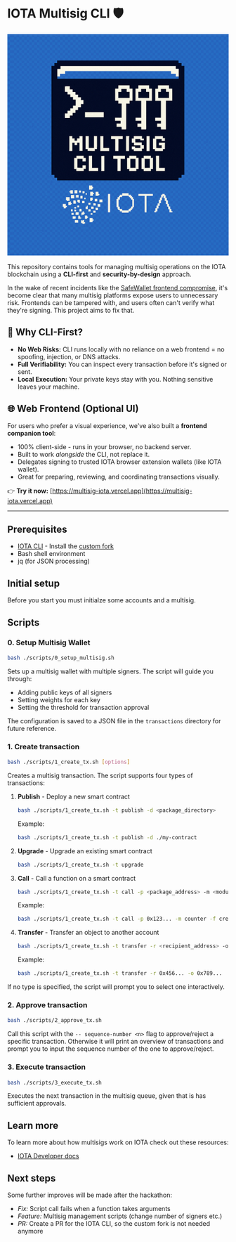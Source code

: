 # IOTA Multisig CLI 🛡️

![logo](/assets/logo.png)

This repository contains tools for managing multisig operations on the IOTA blockchain using a **CLI-first** and **security-by-design** approach.

In the wake of recent incidents like the [SafeWallet frontend compromise](https://x.com/safe/status/1894768522720350673), it's become clear that many multisig platforms expose users to unnecessary risk. Frontends can be tampered with, and users often can't verify what they're signing. This project aims to fix that.

## 🔐 Why CLI-First?

- **No Web Risks:** CLI runs locally with no reliance on a web frontend = no spoofing, injection, or DNS attacks.
- **Full Verifiability:** You can inspect every transaction before it's signed or sent.
- **Local Execution:** Your private keys stay with you. Nothing sensitive leaves your machine.

## 🌐 Web Frontend (Optional UI)

For users who prefer a visual experience, we've also built a **frontend companion tool**:

- 100% client-side - runs in your browser, no backend server.
- Built to work *alongside* the CLI, not replace it.
- Delegates signing to trusted IOTA browser extension wallets (like IOTA wallet).
- Great for preparing, reviewing, and coordinating transactions visually.

👉 **Try it now:** [https://multisig-iota.vercel.app](https://multisig-iota.vercel.app)

---

## Prerequisites

- [IOTA CLI](https://docs.iota.org/developer/getting-started/install-iota) - Install the [custom fork](https://github.com/arjanjohan/iota/tree/custom-sender-cli)
- Bash shell environment
- jq (for JSON processing)

## Initial setup

Before you start you must initialze some accounts and a multisig.

## Scripts

### 0. Setup Multisig Wallet

```bash
bash ./scripts/0_setup_multisig.sh
```

Sets up a multisig wallet with multiple signers. The script will guide you through:
- Adding public keys of all signers
- Setting weights for each key
- Setting the threshold for transaction approval

The configuration is saved to a JSON file in the `transactions` directory for future reference.

### 1. Create transaction

```bash
bash ./scripts/1_create_tx.sh [options]
```

Creates a multisig transaction. The script supports four types of transactions:

1. **Publish** - Deploy a new smart contract
   ```bash
   bash ./scripts/1_create_tx.sh -t publish -d <package_directory>
   ```
   Example:
   ```bash
   bash ./scripts/1_create_tx.sh -t publish -d ./my-contract
   ```

2. **Upgrade** - Upgrade an existing smart contract
   ```bash
   bash ./scripts/1_create_tx.sh -t upgrade
   ```

3. **Call** - Call a function on a smart contract
   ```bash
   bash ./scripts/1_create_tx.sh -t call -p <package_address> -m <module_name> -f <function_name> [-a <args>]
   ```
   Example:
   ```bash
   bash ./scripts/1_create_tx.sh -t call -p 0x123... -m counter -f create
   ```

4. **Transfer** - Transfer an object to another account
   ```bash
   bash ./scripts/1_create_tx.sh -t transfer -r <recipient_address> -o <object_id>
   ```
   Example:
   ```bash
   bash ./scripts/1_create_tx.sh -t transfer -r 0x456... -o 0x789...
   ```

If no type is specified, the script will prompt you to select one interactively.

### 2. Approve transaction

```bash
bash ./scripts/2_approve_tx.sh
```

Call this script with the `-- sequence-number <n>` flag to approve/reject a specific transaction. Otherwise it will print an overview of transactions and prompt you to input the sequence number of the one to approve/reject.

### 3. Execute transaction

```bash
bash ./scripts/3_execute_tx.sh
```

Executes the next transaction in the multisig queue, given that is has sufficient approvals.

## Learn more

To learn more about how multisigs work on IOTA check out these resources:
- [IOTA Developer docs](https://docs.iota.org/developer/cryptography/transaction-auth/multisig)

## Next steps
Some further improves will be made after the hackathon:
- *Fix:* Script call fails when a function takes arguments
- *Feature:* Multisig management scripts (change number of signers etc.)
- *PR:* Create a PR for the IOTA CLI, so the custom fork is not needed anymore

